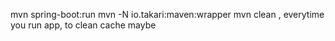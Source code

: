 mvn spring-boot:run
mvn -N io.takari:maven:wrapper
mvn clean , everytime you run app, to clean cache maybe
